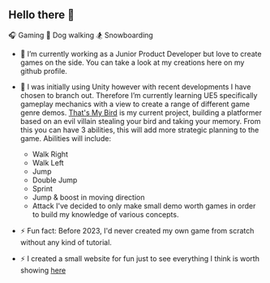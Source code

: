 ## Hello there 👋

🎧 Gaming
🐶 Dog walking
🏂 Snowboarding

- 🔭 I’m currently working as a Junior Product Developer but love to create games on the side. You can take a look at my creations here on my github profile.
- 🌱 I was initially using Unity however with recent developments I have chosen to branch out. Therefore I’m currently learning UE5 specifically gameplay mechanics with a view to create a range of different game genre demos. [That's My Bird](https://github.com/KieranBest/Thats-My-Bird) is my current project, building a platformer based on an evil villain stealing your bird and taking your memory. From this you can have 3 abilities, this will add more strategic planning to the game. Abilities will include:
  - Walk Right
  - Walk Left
  - Jump
  - Double Jump
  - Sprint
  - Jump & boost in moving direction
  - Attack
I've decided to only make small demo worth games in order to build my knowledge of various concepts.

- ⚡ Fun fact: Before 2023, I'd never created my own game from scratch without any kind of tutorial.
- ⚡ I created a small website for fun just to see everything I think is worth showing [here](https://kieranbest.github.io/)

<!--
Here are some ideas to get you started:

- 👯 I’m looking to collaborate on ...
- 💬 Ask me about ...
- 📫 How to reach me: ...
- 😄 Pronouns: ...
-->

